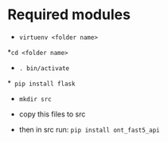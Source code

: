 # Required modules



* `virtuenv <folder name>`

*` cd <folder name> `

* ` . bin/activate `

*` pip install flask` 

* ` mkdir src `

* copy this files to src

* then in src run: `pip install ont_fast5_api`
